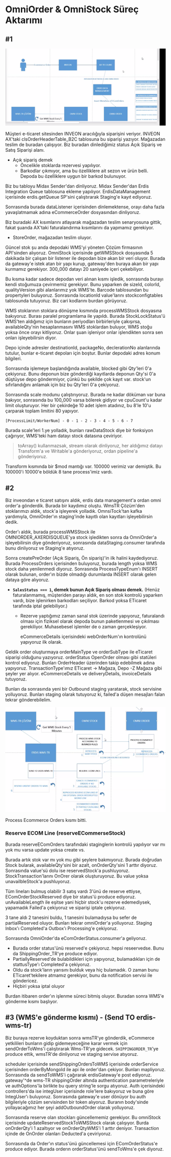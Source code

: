 # OmniOrder & OmniStock Süreç Aktarımı

## #1

![Alt text](image-6.png)

Müşteri e-ticaret sitesinden INVEON aracılığıyla siparişini veriyor. INVEON AX'taki clsOrderHeaderTable_B2C tablosuna bu siparişi yazıyor. Mağazadan teslim de buradan çalışıyor. Biz buradan dinlediğimiz status Açık Sipariş ve Satış Siparişi alanı. 

- Açık sipariş demek 
  - Öncelikle stoklarda rezervesi yapılıyor.
  - Barkodlar çıkmıyor, ama bu özelliklere ait sezon ve ürün belli. Depoda bu özelliklere uygun bir barkod bulunuyor. 

Biz bu tabloyu Midax Sender'dan dinliyoruz. Midax Sender'dan Erdis Integration Queue tablosuna ekleme yapılıyor. ErdisDataManagement içerisinde erdis.getQueue SP'sini çalıştırarak Staging'e kayıt ediyoruz.

Sonrasında burada dataListener içerisinden dinlemektense, orayı daha fazla yavaşlatmamak adına eCommerceOrder dosyasından dinliyoruz.

Biz buradaki AX kısımlarını atlayarak mağazadan teslim senaryosuna gittik, fakat şuanda AX'taki faturalandırma kısımlarını da yapmamız gerekiyor. 

- StoreOrder, mağazadan teslim oluyor.

Güncel stok şu anda depodaki WMS'yi yöneten Çözüm firmasının API'sinden alıyoruz. OmniStock içerisinde getWMSStock dosyasında 5 dakikada bir çalışan bir listener ile depodan bize akan bir veri oluyor. Burada da gateway'e istek atan bir yapı kurup, gateway'den buraya akan bir yapı kurmamız gerekiyor. 300_000 datayı 20 saniyede içeri çekebiliyor.

Bu kısma kadar sadece depodan veri alınan kısmı işledik, sonrasında burayı kendi stoğumuza çevirmemiz gerekiyor. Bunu yaparken de sizeId, colorId, qualityVersion gibi alanlarımız yok WMS'te. Barcode tablosundan bu propertyleri buluyoruz. Sonrasında locationId value'larını stockconfigtables tablosunda tutuyoruz. Biz cari kodlarını burdan görüyoruz.

WMS stoklarının stoklara dönüşme kısmında processWMSStock dosyasına bakıyoruz. Burası paralel programlama ile yapıldı. Burada StockLockStatus'ü WMS'ten aldığımız için bunların periyodları birbirleriyle çakışırsa, availableQty'nin hesaplanmasını WMS stoklardan buluyor, WMS stoğu yoksa önce orayı kitliyoruz. Onlar şuan işleniyor onlar işlendikten sonra sen onları işleyebilirsin diyor.

Depo içinde adresler destinationId, packageNo, declerationNo alanlarında tutulur, bunlar e-ticaret depoları için boştur. Bunlar depodaki adres konum bilgileri.

Sonrasında işlemeye başlandığında available, blocked gibi Qty'leri 0'a çekiyoruz. Bunu deponun bize gönderdiği kayıtlarda deponun Qty'si 0'a düştüyse depo göndermiyor, çünkü bu şekilde çok kayıt var. stock'un sıfırlandığını anlamak için biz bu Qty'leri 0'a çekiyoruz. 

Sonrasında scale modunu çalıştırıyoruz. Burada ne kadar döküman var buna bakıyor, sonrasında bu 100_000 varsa bölerek gidiyor ve cpuCount'u kadar limit oluşturuyor. Her bir çekirdeğe 10 adet işlem atadınız, bu 8'le 10'u çarparak toplam limitini 80 yapıyor.

```
[ProcessLimit/WorkerNum] - 0 - 1 - 2 - 3 - 4 - 5 - 6 - 7

```

Burada scale'leri 1.ye yolladık, bunları rawDataStock diye bir fonksiyon çağırıyor, WMS'teki ham datayı stock datasına çeviriyor.

> toArray() kullanmazsak, stream olarak dinliyoruz, her aldığımız datayı Transform'a ve Writable'a gönderiyoruz, ordan pipeline'a gönderiyoruz.

Transform kısmında bir $mod mantığı var. 100000 verimiz var demiştik. Bu 100000'i 10000'e böldük 8 tane process'imiz vardı.

## #2

Biz inveondan e ticaret satışını aldık, erdis data management'a ordan omni order'a gönderdik. Burada bir kaydımız oluştu. WmsTR Çözüm'den stoklarımızı aldık, stock'a işleyerek yolladık. OmnsiTock'tan kafka yardımıyla, OmniOrder'ın staging'inde kayıtlı olan kayıtları işleyebilirsin dedik. 

Order'ı aldık, burada processWMSStock ile OMNIORDER_AXERDISQUEUE'ya stock işledikten sonra da OmniOrder'a işleyebilirsin diye gönderiyoruz, sonrasında dataStaging.consumer tarafında bunu dinliyoruz ve Staging'e atıyoruz.

Sonra createPreOrder (Açık Sipariş, Ön sipariş)'in ilk halini kaydediyoruz. Burada ProcessOrders içerisinden buluyoruz, burada length yoksa WMS stock daha yenilenmedi diyoruz. Sonrasında ProcessTypeEnum'ı INSERT olarak bulunan, order'ın bizde olmadığı durumlarda INSERT olarak gelen dataya göre alıyoruz.

- **`SalesStatus === 1`, demek bunun Açık Sipariş olması demek.** (Henüz faturalanmamış, müşteriden parayı aldık, en son stok kontrolü yaparken vardı, bize işlenirken barkodları seçiliyor. Barkod yoksa ETicaret tarafında iptal gelebiliyor.)
  - Rezerve yaptığımız zaman sanal stok üzerinde yapıyoruz, faturalandı olması için fiziksel olarak depoda bunun paketlenmesi ve çıkılması gerekiliyor. Muhasebesel işlemler de o zaman gerçekleşiyor.

    eCommerceDetails içerisindeki webOrderNum'ın kontrolünü yapıyoruz ilk olarak. 

Geldik order oluşturmaya orderMainType ve orderSubType ile eTicaret siparişi olduğunu yazıyoruz. orderStatus OpenOrder olması gibi statüleri kontrol ediyoruz. Bunları OrderHeader üzerinden takip edebilmek adına yapıyoruz. TransactionType'ımız ETicaret -> Mağaza, Depo -Z Mağaza gibi şeyler yer alıyor. eCommerceDetails ve deliveryDetails, invoiceDetails tutuyoruz.

Bunları da sonrasında yeni bir Outbound staging yaratarak, stock servisine yolluyoruz. Bunları staging olarak tutuyoruz ki, failed'a düşen mesajları falan tekrar gönderebilelim.

![Alt text](process-ecommerce.png)

Process Ecommerce Orders kısmı bitti.

### Reserve ECOM Line (reserveECommerseStock)

Burada reserveEComOrders tarafındaki staginglerin kontrolü yapılıyor var mı yok mu varsa update yoksa create vs.

Burada artık stok var mı yok mu gibi şeylere bakmıyoruz. Burada doğrudan Stock bularak, availableQty'sini bir azalt, onOrderQty'sini 1 arttır diyoruz. Sonrasında value'sü dolu ise reservedStock'a pushluyoruz. StockTransaction'larını OnOrer olarak oluşturuyoruz. Bu value yoksa unavailbleStock'a pushluyoruz.

Tüm lineları bulmuş olabilir 3 satış vardı 3'ünü de reserve ettiyse, EComOrderStockReserved diye bir status'ü produce ediyoruz. unAvailableLength ile eşitse yani hiçbir stock'u rezerve edemediysek, yapamadık Failed'a çekiyoruz ve siparişi iptale çekiyoruz.

3 tane aldı 2 tanesini buldu, 1 tanesini bulamadıysa bu sefer de partialReserved oluyor. Bunları tekrar omniOrder'a yolluyoruz. Staging Inbox'ı Completed'a Outbox'ı Processing'e çekiyoruz. 

Sonrasında OmniOrder'da eComOrderStatus.consumer'a geliyoruz.

- Burada order status'ünü reserved'e çekiyoruz. hepsi reseervedse. Bunu da ShippingOrder_TR'ye produce ediyor.
- PartiallyReserved'de bulabildikleri için yapıyoruz, bulamadıkları için de stattusType'ı Completed'a çekiyoruz.
- Oldu da stock'ların yarısını bulduk veya hiç bulamadık. O zaman bunu ETicaret'tekilere atmamız gerekiyor, bunu da notification servisi ile göndericez.
- Hiçbiri yoksa iptal oluyor

Burdan itibaren order'ın işlenme süreci bitmiş oluyor. Buradan sonra WMS'e gönderme kısmı başlıyor.

## #3 (WMS'e gönderme kısmı) - (Send TO erdis-wms-tr)

Biz buraya rezerve koyduktan sonra wmsTR'ye gönderdik, eCommerce yetkilileri bunların gidip gidemeyeceğine karar vermek için sendOrderToWms'i çalıştırarak Wms-TR'ye gidecek. `SHIPPINGORDER_TR`'ye produce ettik, wmsTR'de dinliyoruz ve staging servise atıyoruz.

scheduler içerisinde sendShippingOrdersToWMS içerisinde orderService içerisinden orderByMongoId ile api ile order'dan çekiyor. Bunları mapliyoruz. Sonrasında da sendToWMS'i çağırarak erdisGateway'e post ediyoruz. gateway'^de wms-TR shippingOrder altında authentication parametreleriyle ve authOptions'la birlikte bu query string'le sorgu atıyoruz. Auth içerisindeki controllers'da ise integUser içerisinde role'lere bakıyoruz ve buna göre IntegUser'ı buluyoruz. Sonrasında gateway'e user dönüyor bu auth bilgileriyle çözüm servisinden bir token alıyoruz. Buranın body'sinde yollayacağımız her şeyi addOutboundOrder olarak yolluyoruz.

Sonrasında reserve olan stockları güncellememiz gerekiyor. Bu omniStock içerisinde updateReservedStockToWMSStock olarak çalışıyor. Burda onOrderQty'i 1 azaltıyor ve onOrderQtyWMS'i 1 arttır deniyor. Transaction içinde de OnOrder olanları Deducted'a çeviriyoruz.

Sonrasında da Order'ın status'ünü güncellemesi için EComOrderStatus'e produce ediyor. Burada orderın orderStatus'ünü sendToWms'e çek diyoruz.


